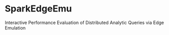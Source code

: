 # SparkEdgeEmu
Interactive Performance Evaluation of Distributed Analytic Queries via Edge Emulation
